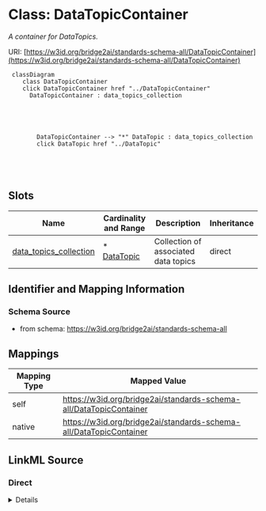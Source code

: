 

# Class: DataTopicContainer 


_A container for DataTopics._





URI: [https://w3id.org/bridge2ai/standards-schema-all/DataTopicContainer](https://w3id.org/bridge2ai/standards-schema-all/DataTopicContainer)






```mermaid
 classDiagram
    class DataTopicContainer
    click DataTopicContainer href "../DataTopicContainer"
      DataTopicContainer : data_topics_collection
        
          
    
        
        
        DataTopicContainer --> "*" DataTopic : data_topics_collection
        click DataTopic href "../DataTopic"
    

        
      
```




<!-- no inheritance hierarchy -->


## Slots

| Name | Cardinality and Range | Description | Inheritance |
| ---  | --- | --- | --- |
| [data_topics_collection](data_topics_collection.md) | * <br/> [DataTopic](DataTopic.md) | Collection of associated data topics | direct |









## Identifier and Mapping Information







### Schema Source


* from schema: https://w3id.org/bridge2ai/standards-schema-all




## Mappings

| Mapping Type | Mapped Value |
| ---  | ---  |
| self | https://w3id.org/bridge2ai/standards-schema-all/DataTopicContainer |
| native | https://w3id.org/bridge2ai/standards-schema-all/DataTopicContainer |







## LinkML Source

<!-- TODO: investigate https://stackoverflow.com/questions/37606292/how-to-create-tabbed-code-blocks-in-mkdocs-or-sphinx -->

### Direct

<details>
```yaml
name: DataTopicContainer
description: A container for DataTopics.
from_schema: https://w3id.org/bridge2ai/standards-schema-all
slots:
- data_topics_collection

```
</details>

### Induced

<details>
```yaml
name: DataTopicContainer
description: A container for DataTopics.
from_schema: https://w3id.org/bridge2ai/standards-schema-all
attributes:
  data_topics_collection:
    name: data_topics_collection
    description: Collection of associated data topics.
    from_schema: https://w3id.org/bridge2ai/standards-schema-all
    rank: 1000
    alias: data_topics_collection
    owner: DataTopicContainer
    domain_of:
    - DataTopicContainer
    range: DataTopic
    multivalued: true
    inlined: true
    inlined_as_list: true

```
</details>
